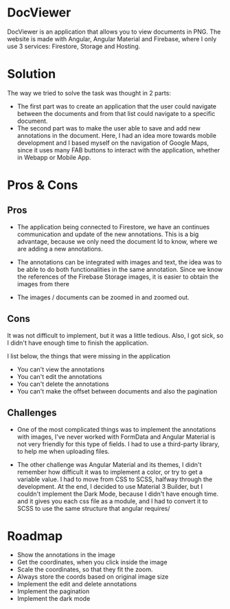 # DocViewer

DocViewer is an application that allows you to view documents in PNG.
The website is made with Angular, Angular Material and Firebase, where I only use 3 services:
Firestore, Storage and Hosting.

# Solution
The way we tried to solve the task was thought in 2 parts:
 - The first part was to create an application that the user could navigate between the documents
and from that list could navigate to a specific document.
 - The second part was to make the user able to save and add new annotations in the document.
 Here, I had an idea more towards mobile development and I based myself on the navigation of Google Maps,
since it uses many FAB buttons to interact with the application, whether in Webapp or Mobile App.
 
# Pros & Cons

## Pros
  - The application being connected to Firestore, we have an continues communication and update of the new annotations.
This is a big advantage, because we only need the document Id to know, where we are adding a new annotations.

  - The annotations can be integrated with images and text, the idea was to be able to do both functionalities in the same annotation.
Since we know the references of the Firebase Storage images, it is easier to obtain the images from there
  - The images / documents can be zoomed in and zoomed out. 
 
## Cons
It was not difficult to implement, but it was a little tedious.
Also, I got sick, so I didn't have enough time to finish the application.

I list below, the things that were missing in the application
 - You can't view the annotations
 - You can't edit the annotations
 - You can't delete the annotations
 - You can't make the offset between documents and also the pagination

## Challenges
  - One of the most complicated things was to implement the annotations with images,
I've never worked with FormData and Angular Material is not very friendly for this type of fields.
I had to use a third-party library, to help me when uploading files.

  - The other challenge was Angular Material and its themes, I didn't remember how difficult it was to implement a color,
or try to get a variable value. I had to move from CSS to SCSS, halfway through the development.
At the end, I decided to use Material 3 Builder, but I couldn't implement the Dark Mode, because I didn't have enough time.
and it gives you each css file as a module, and I had to convert it to SCSS to use the same structure that angular requires/

# Roadmap
  - Show the annotations in the image
  - Get the coordinates, when you click inside the image
  - Scale the coordinates, so that they fit the zoom.
  - Always store the coords based on original image size
  - Implement the edit and delete annotations
  - Implement the pagination
  - Implement the dark mode
